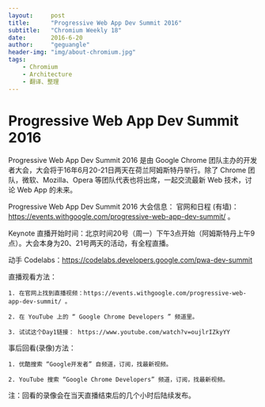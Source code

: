 ```yaml
---
layout:     post
title:      "Progressive Web App Dev Summit 2016"
subtitle:   "Chromium Weekly 18"
date:       2016-6-20
author:     "geguangle"
header-img: "img/about-chromium.jpg"
tags:
    - Chromium
    - Architecture
    - 翻译、整理
---
```


# Progressive Web App Dev Summit 2016

Progressive Web App Dev Summit 2016 是由 Google Chrome 团队主办的开发者大会，大会将于16年6月20-21日两天在荷兰阿姆斯特丹举行。除了 Chrome 团队，微软、Mozilla、Opera 等团队代表也将出席，一起交流最新 Web 技术，讨论 Web App 的未来。

Progressive Web App Dev Summit 2016 大会信息：
官网和日程 (有墙)：https://events.withgoogle.com/progressive-web-app-dev-summit/ 。


Keynote 直播开始时间：北京时间20号（周一）下午3点开始（阿姆斯特丹上午9点）。大会本身为20、21号两天的活动，有全程直播。


动手 Codelabs：https://codelabs.developers.google.com/pwa-dev-summit


直播观看方法：

	1. 在官网上找到直播视频：https://events.withgoogle.com/progressive-web-app-dev-summit/ 。

	2. 在 YouTube 上的 “ Google Chrome Developers ” 频道里。

	3. 试试这个Day1链接： https://www.youtube.com/watch?v=oujlrIZkyYY


事后回看(录像)方法：

	1. 优酷搜索 “Google开发者” 自频道，订阅，找最新视频。

	2. YouTube 搜索 “Google Chrome Developers” 频道，订阅，找最新视频。


注：回看的录像会在当天直播结束后的几个小时后陆续发布。

